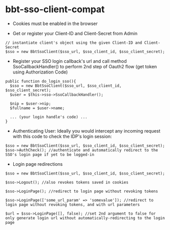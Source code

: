 # bbt-sso-client-compat

- Cookies must be enabled in the browser

- Get or register your Client-ID and Client-Secret from Admin
```
// instantiate client's object using the given Client-ID and Client-Secret
$sso = new BbtSsoClient($sso_url, $sso_client_id, $sso_client_secret);
```

- Register your SSO login callback's url and call method SsoCallbackHandler() to perform 2nd step of Oauth2 flow (get token using Authorization Code)
```
public function do_login_sso(){
  $sso = new BbtSsoClient($sso_url, $sso_client_id, $sso_client_secret);
  $user = $this->sso->SsoCallbackHandler();

  $nip = $user->nip;
  $fullname = $user->name;

  ... (your login handle's code) ...
}
```

- Authenticating User: Ideally you would intercept any incoming request with this code to check the IDP's login session:
```
$sso = new BbtSsoClient($sso_url, $sso_client_id, $sso_client_secret);
$sso->AuthCheck(); //authenticate and automatically redirect to the SSO's login page if yet to be logged-in
```

- Login page redirections
```
$sso = new BbtSsoClient($sso_url, $sso_client_id, $sso_client_secret);

$sso->Logout(); //also revokes tokens saved in cookies

$sso->LoginPage(); //redirect to login page without revoking tokens

$sso->LoginPage(['some_url_param' => 'somevalue']); //redirect to login page without revoking tokens, and with url parameters

$url = $sso->LoginPage([], false); //set 2nd argument to false for only generate login url without automatically-redirecting to the login page
```
